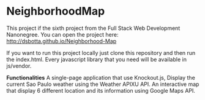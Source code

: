 # NeighborhoodMap
This project if the sixth project from the Full Stack Web Development Nanonegree.
You can open the project here: http://dsbotta.github.io/Neighborhood-Map

If you want to run this project locally just clone this repository and then run the index.html.
Every javascript library that you need will be available in js/vendor.

**Functionalities**
A single-page application that use Knockout.js,
Display the current Sao Paulo weather using the Weather APIXU API.
An interactive map that display 6 different location and its information using Google Maps API.
